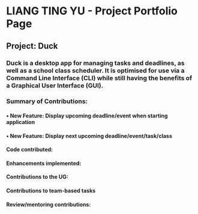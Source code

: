 # LIANG TING YU - Project Portfolio Page

## Project: Duck
### Duck is a desktop app for managing tasks and deadlines, as well as a school class scheduler. It is optimised for use via a Command Line Interface (CLI) while still having the benefits of a Graphical User Interface (GUI).
### Summary of Contributions: 
#### • New Feature: Display upcoming deadline/event when starting application
#### • New Feature: Display next upcoming deadline/event/task/class
#### Code contributed: 
#### Enhancements implemented: 
#### Contributions to the UG: 
#### Contributions to team-based tasks
#### Review/mentoring contributions:

